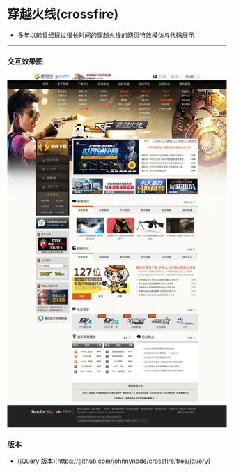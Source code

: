 # 穿越火线(crossfire)

- 多年以前曾经玩过很长时间的穿越火线的网页特效模仿与代码展示

--- 

### 交互效果图

<div align=center>
  <img src="./pic/cf.jpg"/>
</div>

### 版本
- (jQuery 版本)[https://github.com/johnnynode/crossfire/tree/jquery]